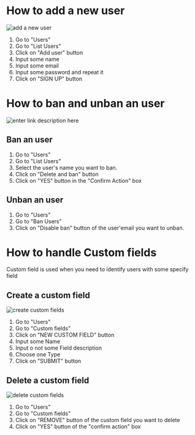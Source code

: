 
How to add a new user
=======
![add a new user]()

 1. Go to "Users"
 2. Go to "List Users"
 3. Click on "Add user" button
 4. Input some name
 5. Input some email
 6. Input some password and repeat it
 7. Click on "SIGN UP" button

How to ban and unban an user
=======
![enter link description here](https://s3.amazonaws.com/opensupports/wiki-images/BanEmail.gif)

## Ban an user ##
 1. Go to "Users"
 2. Go to "List Users"
 3. Select the user's name you want to ban.
 4. Click on "Delete and ban" button
 5. Click on "YES" button in the "Confirm Action" box
 ## Unban an user ##
 1. Go to "Users"
 2. Go to "Ban Users"
 3. Click on "Disable ban" button of the  user'email you want to unban.

How to handle Custom fields
=======

Custom field is used when you need to identify users with some specify field

## Create a custom field ##

![create custom fields ]()

 1. Go to "Users"
 2. Go to "Custom fields"
 3. Click on "NEW CUSTOM FIELD" button
 4. Input some Name 
 5. Input o not some Field description
 6. Choose one Type
 7. Click on "SUBMIT" button

 ## Delete a custom field ##

 ![delete custom fields ]()

  1. Go to "Users"
  2. Go to "Custom fields"
  3. Click on "REMOVE" button of the custom field you want to delete
  4. Click on "YES" button of the "confirm action" box